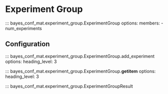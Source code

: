 <!-- LTeX: enabled=false -->
# Experiment Group

::: bayes_conf_mat.experiment_group.ExperimentGroup
    options:
        members:
            - num_experiments

## Configuration

::: bayes_conf_mat.experiment_group.ExperimentGroup.add_experiment
    options:
        heading_level: 3

::: bayes_conf_mat.experiment_group.ExperimentGroup.__getitem__
    options:
        heading_level: 3

::: bayes_conf_mat.experiment_group.ExperimentGroupResult

